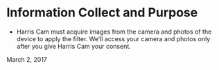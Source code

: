 # Information Collect and Purpose
- Harris Cam must acquire images from the camera and photos of the device to apply the filter. We’ll access your camera and photos only after you give Harris Cam your consent.


March 2, 2017
